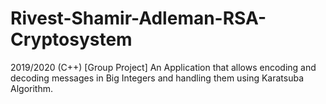 # Rivest-Shamir-Adleman-RSA-Cryptosystem
2019/2020 (C++) 
[Group Project] 
An Application that allows encoding and decoding messages in Big Integers and handling them using Karatsuba Algorithm.
